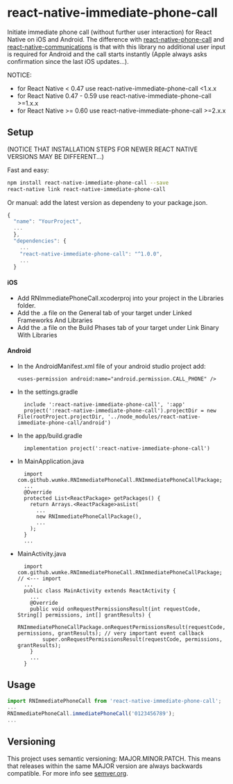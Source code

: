 # react-native-immediate-phone-call
Initiate immediate phone call (without further user interaction) for React Native on iOS and Android.
The difference with [react-native-phone-call](https://github.com/tiaanduplessis/react-native-phone-call) and [react-native-communications](https://github.com/anarchicknight/react-native-communications) is that with this library no additional user input is required for Android and the call starts instantly (Apple always asks confirmation since the last iOS updates...). 

NOTICE:
- for React Native < 0.47 use react-native-immediate-phone-call <1.x.x
- for React Native 0.47 - 0.59 use react-native-immediate-phone-call >=1.x.x
- for React Native >= 0.60 use react-native-immediate-phone-call >=2.x.x

## Setup

(NOTICE THAT INSTALLATION STEPS FOR NEWER REACT NATIVE VERSIONS MAY BE DIFFERENT...)

Fast and easy:
```bash
npm install react-native-immediate-phone-call --save
react-native link react-native-immediate-phone-call
```

Or manual:  add the latest version as dependeny to your package.json.

```javascript
{
  "name": "YourProject",
  ...
  },
  "dependencies": {
    ...
    "react-native-immediate-phone-call": "^1.0.0",
    ...
  }
```

#### iOS
* Add RNImmediatePhoneCall.xcoderproj into your project in the Libraries folder.
* Add the .a file on the General tab of your target under Linked Frameworks And Libraries
* Add the .a file on the Build Phases tab of your target under Link Binary With Libraries

#### Android
* In the AndroidManifest.xml file of your android studio project add:
    ```
    <uses-permission android:name="android.permission.CALL_PHONE" />
    ```
* In the settings.gradle
  ```
    include ':react-native-immediate-phone-call', ':app'
    project(':react-native-immediate-phone-call').projectDir = new File(rootProject.projectDir, '../node_modules/react-native-immediate-phone-call/android')
  ```
* In the app/build.gradle
  ```
    implementation project(':react-native-immediate-phone-call')
  ```
* In MainApplication.java
  ```
    import com.github.wumke.RNImmediatePhoneCall.RNImmediatePhoneCallPackage;
    ...
    @Override
    protected List<ReactPackage> getPackages() {
      return Arrays.<ReactPackage>asList(
        ...
        new RNImmediatePhoneCallPackage(),
        ...
      );
    }
    ...
  ```
* MainActivity.java
  ```
    import com.github.wumke.RNImmediatePhoneCall.RNImmediatePhoneCallPackage;  // <--- import
    ...
    public class MainActivity extends ReactActivity {      
      ...
      @Override
      public void onRequestPermissionsResult(int requestCode, String[] permissions, int[] grantResults) {
          RNImmediatePhoneCallPackage.onRequestPermissionsResult(requestCode, permissions, grantResults); // very important event callback
          super.onRequestPermissionsResult(requestCode, permissions, grantResults);
      }    
      ...
    }
  ```

## Usage

```javascript
import RNImmediatePhoneCall from 'react-native-immediate-phone-call';
...
RNImmediatePhoneCall.immediatePhoneCall('0123456789');
...
```

## Versioning

This project uses semantic versioning: MAJOR.MINOR.PATCH.
This means that releases within the same MAJOR version are always backwards compatible. For more info see [semver.org](http://semver.org/).
